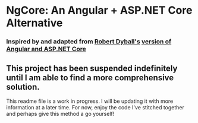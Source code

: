 # NgCore: An Angular + ASP.NET Core Alternative

### Inspired by and adapted from [Robert Dyball's](https://github.com/RobertDyball) [version of Angular and ASP.NET Core](https://github.com/RobertDyball/A2SPA)

## This project has been suspended indefinitely until I am able to find a more comprehensive solution.

This readme file is a work in progress.  I will be updating it with more information at a later time.  For now, enjoy the code I've stitched together and perhaps give this method a go yourself!
